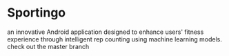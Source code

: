 # Sportingo
an innovative Android application designed to enhance users' fitness experience through intelligent rep counting using machine learning models. 
check out the master branch
